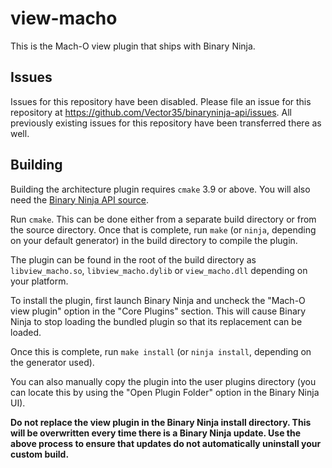 # view-macho
This is the Mach-O view plugin that ships with Binary Ninja.

## Issues

Issues for this repository have been disabled. Please file an issue for this repository at https://github.com/Vector35/binaryninja-api/issues. All previously existing issues for this repository have been transferred there as well.

## Building

Building the architecture plugin requires `cmake` 3.9 or above. You will also need the
[Binary Ninja API source](https://github.com/Vector35/binaryninja-api).

Run `cmake`. This can be done either from a separate build directory or from the source
directory. Once that is complete, run `make` (or `ninja`, depending on your default generator) in the build directory to compile the plugin.

The plugin can be found in the root of the build directory as `libview_macho.so`,
`libview_macho.dylib` or `view_macho.dll` depending on your platform.

To install the plugin, first launch Binary Ninja and uncheck the "Mach-O view plugin"
option in the "Core Plugins" section. This will cause Binary Ninja to stop loading the
bundled plugin so that its replacement can be loaded. 

Once this is complete, run `make install` (or `ninja install`, depending on the generator used).

You can also manually copy the plugin into the user plugins directory (you can locate this by using the "Open Plugin Folder"
option in the Binary Ninja UI).

**Do not replace the view plugin in the Binary Ninja install directory. This will be overwritten
every time there is a Binary Ninja update. Use the above process to ensure that updates do not
automatically uninstall your custom build.**
